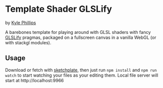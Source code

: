 # Template Shader GLSLify
by [Kyle Phillips](http://haptic-data.com)

A barebones template for playing around with GLSL shaders with fancy [GLSLify](https://github.com/stackgl/glslify
) pragmas, packaged on a fullscreen canvas in a vanilla WebGL (or with stackgl modules).


## Usage

Download or fetch with [sketchplate](http://haptic-data.com/sketchplate), then just run `npm install` and `npm run watch` to start watching your files as your editing them. Local file server will start at http://localhost:9966